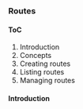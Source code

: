 ### Routes

#### ToC

1. Introduction
2. Concepts
3. Creating routes
4. Listing routes
5. Managing routes

#### Introduction
